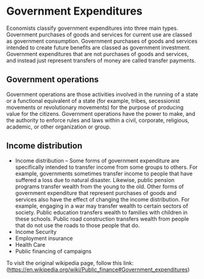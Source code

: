 # Government Expenditures

Economists classify government expenditures into three main types. Government purchases of goods and services for current use are classed as government consumption. Government purchases of goods and services intended to create future benefits are classed as government investment. Government expenditures that are not purchases of goods and services, and instead just represent transfers of money are called transfer payments.

## Government operations
Government operations are those activities involved in the running of a state or a functional equivalent of a state (for example, tribes, secessionist movements or revolutionary movements) for the purpose of producing value for the citizens. Government operations have the power to make, and the authority to enforce rules and laws within a civil, corporate, religious, academic, or other organization or group.

## Income distribution
- Income distribution – Some forms of government expenditure are specifically intended to transfer income from some groups to others. For example, governments sometimes transfer income to people that have suffered a loss due to natural disaster. Likewise, public pension programs transfer wealth from the young to the old. Other forms of government expenditure that represent purchases of goods and services also have the effect of changing the income distribution. For example, engaging in a war may transfer wealth to certain sectors of society. Public education transfers wealth to families with children in these schools. Public road construction transfers wealth from people that do not use the roads to those people that do.
- Income Security
- Employment insurance
- Health Care
- Public financing of campaigns
  
To visit the original wikipedia page, follow this link: (https://en.wikipedia.org/wiki/Public_finance#Government_expenditures)
